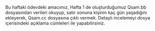 Bu haftaki ödevdeki amacımız, Hafta 1 de oluşturduğumuz Qsam.bb dosyasından verileri okuyup, satır sonuna kişinin kaç gün yaşadığını ekleyerek,
Qsam.cc dosyasına çıktı vermek.
Detaylı incelemeyi dosya içerisindeki açıklama cümleleri ile yapabilirsiniz.
